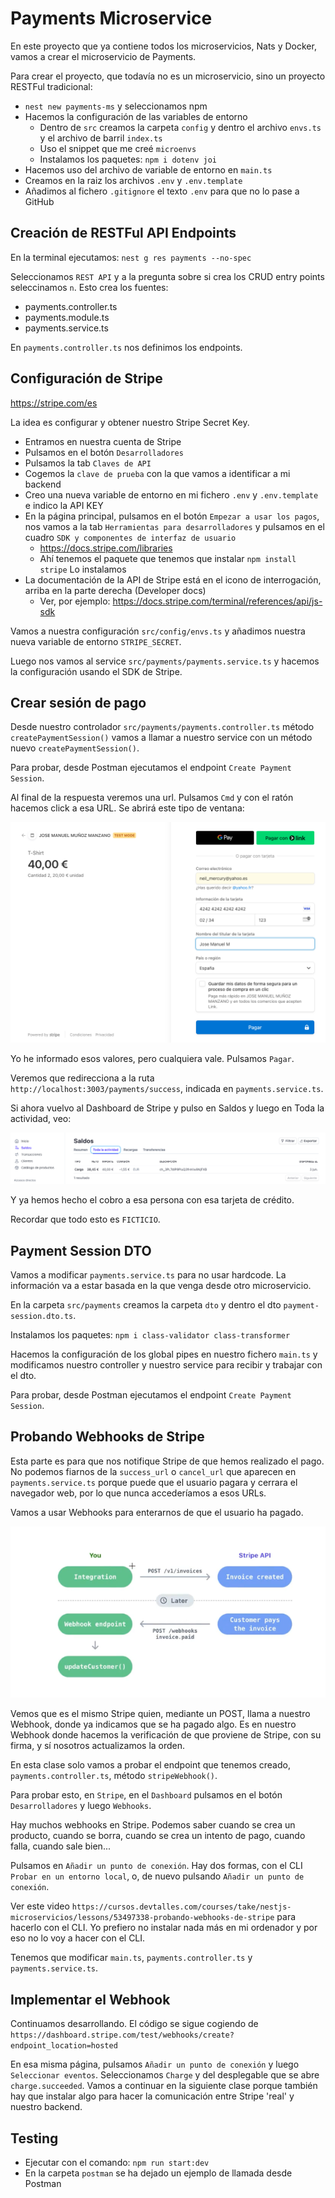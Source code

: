 # Payments Microservice

En este proyecto que ya contiene todos los microservicios, Nats y Docker, vamos a crear el microservicio de Payments.

Para crear el proyecto, que todavía no es un microservicio, sino un proyecto RESTFul tradicional:

- `nest new payments-ms` y seleccionamos npm
- Hacemos la configuración de las variables de entorno
  - Dentro de `src` creamos la carpeta `config` y dentro el archivo `envs.ts` y el archivo de barril `index.ts`
  - Uso el snippet que me creé `microenvs`
  - Instalamos los paquetes: `npm i dotenv joi`
- Hacemos uso del archivo de variable de entorno en `main.ts`
- Creamos en la raiz los archivos `.env` y `.env.template`
- Añadimos al fichero `.gitignore` el texto `.env` para que no lo pase a GitHub

## Creación de RESTFul API Endpoints

En la terminal ejecutamos: `nest g res payments --no-spec`

Seleccionamos `REST API` y a la pregunta sobre si crea los CRUD entry points seleccinamos `n`. Esto crea los fuentes:

- payments.controller.ts
- payments.module.ts
- payments.service.ts

En `payments.controller.ts` nos definimos los endpoints.

## Configuración de Stripe

https://stripe.com/es

La idea es configurar y obtener nuestro Stripe Secret Key.

- Entramos en nuestra cuenta de Stripe
- Pulsamos en el botón `Desarrolladores`
- Pulsamos la tab `Claves de API`
- Cogemos la `clave de prueba` con la que vamos a identificar a mi backend
- Creo una nueva variable de entorno en mi fichero `.env` y `.env.template` e indico la API KEY
- En la página principal, pulsamos en el botón `Empezar a usar los pagos`, nos vamos a la tab `Herramientas para desarrolladores` y pulsamos en el cuadro `SDK y componentes de interfaz de usuario`
  - https://docs.stripe.com/libraries
  - Ahí tenemos el paquete que tenemos que instalar `npm install stripe` Lo instalamos
- La documentación de la API de Stripe está en el icono de interrogación, arriba en la parte derecha (Developer docs)
  - Ver, por ejemplo: https://docs.stripe.com/terminal/references/api/js-sdk

Vamos a nuestra configuración `src/config/envs.ts` y añadimos nuestra nueva variable de entorno `STRIPE_SECRET`.

Luego nos vamos al service `src/payments/payments.service.ts` y hacemos la configuración usando el SDK de Stripe.

## Crear sesión de pago

Desde nuestro controlador `src/payments/payments.controller.ts` método `createPaymentSession()` vamos a llamar a nuestro service con un método nuevo `createPaymentSession()`.

Para probar, desde Postman ejecutamos el endpoint `Create Payment Session`.

Al final de la respuesta veremos una url. Pulsamos `Cmd` y con el ratón hacemos click a esa URL. Se abrirá este tipo de ventana:

![alt Ventana Pago Stripe](../images/Pago_Stripe.png)

Yo he informado esos valores, pero cualquiera vale. Pulsamos `Pagar`.

Veremos que redirecciona a la ruta `http://localhost:3003/payments/success`, indicada en `payments.service.ts`.

Si ahora vuelvo al Dashboard de Stripe y pulso en Saldos y luego en Toda la actividad, veo:

![alt Saldos Toda Actividad](../images/Saldos_Toda_Actividad.png)

Y ya hemos hecho el cobro a esa persona con esa tarjeta de crédito.

Recordar que todo esto es `FICTICIO`.

## Payment Session DTO

Vamos a modificar `payments.service.ts` para no usar hardcode. La información va a estar basada en la que venga desde otro microservicio.

En la carpeta `src/payments` creamos la carpeta `dto` y dentro el dto `payment-session.dto.ts`.

Instalamos los paquetes: `npm i class-validator class-transformer`

Hacemos la configuración de los global pipes en nuestro fichero `main.ts` y modificamos nuestro controller y nuestro service para recibir y trabajar con el dto.

Para probar, desde Postman ejecutamos el endpoint `Create Payment Session`.

## Probando Webhooks de Stripe

Esta parte es para que nos notifique Stripe de que hemos realizado el pago. No podemos fiarnos de la `success_url` o `cancel_url` que aparecen en `payments.service.ts` porque puede que el usuario pagara y cerrara el navegador web, por lo que nunca accederíamos a esos URLs.

Vamos a usar Webhooks para enterarnos de que el usuario ha pagado.

![alt Webhooks](../images/Stripe_Webhook.png)

Vemos que es el mismo Stripe quien, mediante un POST, llama a nuestro Webhook, donde ya indicamos que se ha pagado algo. Es en nuestro Webhook donde hacemos la verificación de que proviene de Stripe, con su firma, y sí nosotros actualizamos la orden.

En esta clase solo vamos a probar el endpoint que tenemos creado, `payments.controller.ts`, método `stripeWebhook()`.

Para probar esto, en `Stripe`, en el `Dashboard` pulsamos en el botón `Desarrolladores` y luego `Webhooks`.

Hay muchos webhooks en Stripe. Podemos saber cuando se crea un producto, cuando se borra, cuando se crea un intento de pago, cuando falla, cuando sale bien...

Pulsamos en `Añadir un punto de conexión`. Hay dos formas, con el CLI `Probar en un entorno local`, o, de nuevo pulsando `Añadir un punto de conexión`.

Ver este video `https://cursos.devtalles.com/courses/take/nestjs-microservicios/lessons/53497338-probando-webhooks-de-stripe` para hacerlo con el CLI. Yo prefiero no instalar nada más en mi ordenador y por eso no lo voy a hacer con el CLI.

Tenemos que modificar `main.ts`, `payments.controller.ts` y `payments.service.ts`.

## Implementar el Webhook

Continuamos desarrollando. El código se sigue cogiendo de `https://dashboard.stripe.com/test/webhooks/create?endpoint_location=hosted`

En esa misma página, pulsamos `Añadir un punto de conexión` y luego `Seleccionar eventos`. Seleccionamos `Charge` y del desplegable que se abre `charge.succeeded`. Vamos a continuar en la siguiente clase porque también hay que instalar algo para hacer la comunicación entre Stripe 'real' y nuestro backend.

## Testing

- Ejecutar con el comando: `npm run start:dev`
- En la carpeta `postman` se ha dejado un ejemplo de llamada desde Postman
